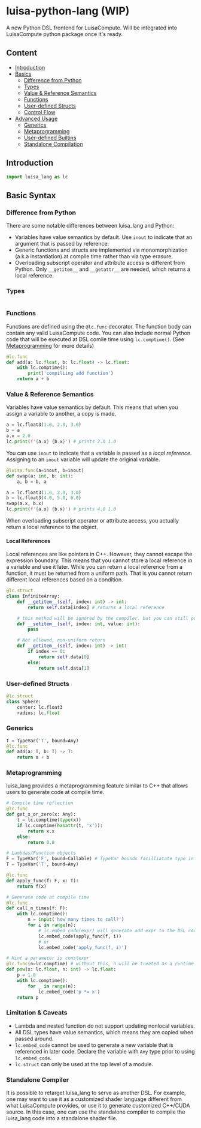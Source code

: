 # luisa-python-lang (WIP)
A new Python DSL frontend for LuisaCompute. Will be integrated into LuisaCompute python package once it's ready.


## Content
- [Introduction](#introduction)
- [Basics](#basic-syntax)
    - [Difference from Python](#difference-from-python)
    - [Types](#types)
    - [Value & Reference Semantics](#value--reference-semantics)
    - [Functions](#functions)
    - [User-defined Structs](#user-defined-structs)
    - [Control Flow](#control-flow)
- [Advanced Usage](#advanced-syntax)
    - [Generics](#generics)
    - [Metaprogramming](#metaprogramming)
    - [User-defined Builtins](#user-defined-builtins)
    - [Standalone Compilation](#standalone-compilation)


## Introduction
```python
import luisa_lang as lc
```
## Basic Syntax
### Difference from Python
There are some notable differences between luisa_lang and Python:
- Variables have value semantics by default. Use `inout` to indicate that an argument that is passed by reference.
- Generic functions and structs are implemented via monomorphization (a.k.a instantiation) at compile time rather than via type erasure.
- Overloading subscript operator and attribute access is different from Python. Only `__getitem__` and `__getattr__` are needed, which returns a local reference.

### Types
```python
```

### Functions
Functions are defined using the `@lc.func` decorator. The function body can contain any valid LuisaCompute code. You can also include normal Python code that will be executed at DSL comile time using `lc.comptime()`. (See [Metaprogramming](#metaprogramming) for more details)

```python
@lc.func
def add(a: lc.float, b: lc.float) -> lc.float:
    with lc.comptime():
        print('compiliing add function')
    return a + b

```


### Value & Reference Semantics
Variables have value semantics by default. This means that when you assign a variable to another, a copy is made.
```python
a = lc.float3(1.0, 2.0, 3.0)
b = a
a.x = 2.0
lc.print(f'{a.x} {b.x}') # prints 2.0 1.0
```

You can use `inout` to indicate that a variable is passed as a *local reference*. Assigning to an `inout` variable will update the original variable.
```python
@luisa.func(a=inout, b=inout)
def swap(a: int, b: int):
    a, b = b, a

a = lc.float3(1.0, 2.0, 3.0)
b = lc.float3(4.0, 5.0, 6.0)
swap(a.x, b.x)
lc.print(f'{a.x} {b.x}') # prints 4.0 1.0
```

When overloading subscript operator or attribute access, you actually return a local reference to the object. 

#### Local References
Local references are like pointers in C++. However, they cannot escape the expression boundary. This means that you cannot store a local reference in a variable and use it later. While you can return a local reference from a function, it must be returned from a uniform path. That is you cannot return different local references based on a condition.


```python
@lc.struct
class InfiniteArray:
    def __getitem__(self, index: int) -> int:
        return self.data[index] # returns a local reference

    # this method will be ignored by the compiler. but you can still put it here for linting
    def __setitem__(self, index: int, value: int):
        pass

    # Not allowed, non-uniform return
    def __getitem__(self, index: int) -> int:
        if index == 0:
            return self.data[0]
        else:
            return self.data[1]

```





### User-defined Structs
```python
@lc.struct
class Sphere:
    center: lc.float3
    radius: lc.float
```

### Generics
```python
T = TypeVar('T', bound=Any)
@lc.func
def add(a: T, b: T) -> T:
    return a + b

```


### Metaprogramming
luisa_lang provides a metaprogramming feature similar to C++ that allows users to generate code at compile time. 

```python
# Compile time reflection
@lc.func
def get_x_or_zero(x: Any):
    t = lc.comptime(type(x))
    if lc.comptime(hasattr(t, 'x')):
        return x.x
    else:
        return 0.0

# Lambdas/Function objects
F = TypeVar('F', bound=Callable) # TypeVar bounds facilliatate type inference in Mypy etc. but are not strictly necessary
T = TypeVar('T', bound=Any)

@lc.func
def apply_func(f: F, x: T):
    return f(x)

# Generate code at compile time
@lc.func
def call_n_times(f: F):
    with lc.comptime():
        n = input('how many times to call?')
        for i in range(n):
            # lc.embed_code(expr) will generate add expr to the DSL code
            lc.embed_code(apply_func(f, i))
            # or 
            lc.embed_code('apply_func(f, i)')

# Hint a parameter is constexpr
@lc.func(n=lc.comptime) # without this, n will be treated as a runtime variable and result in an error
def pow(x: lc.float, n: int) -> lc.float:
    p = 1.0
    with lc.comptime():
        for _ in range(n):
            lc.embed_code('p *= x')
    return p
```
### Limitation & Caveats
- Lambda and nested function do not support updating nonlocal variables.
- All DSL types have value semantics, which means they are copied when passed around.
- `lc.embed_code` cannot be used to generate a new variable that is referenced in later code. Declare the variable with `Any` type prior to using `lc.embed_code`.
- `lc.struct` can only be used at the top level of a module.

### Standalone Compiler
It is possible to retarget luisa_lang to serve as another DSL. For example, one may want to use it as a customized shader language different from what LuisaCompute provides, or use it to generate customized C++/CUDA source. In this case, one can use the standalone compiler to compile the luisa_lang code into a standalone shader file.

```python
```